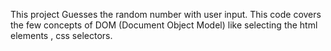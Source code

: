 This project Guesses the random number with user input.
This code covers the few concepts of DOM (Document Object Model) like selecting the html elements , css selectors.


